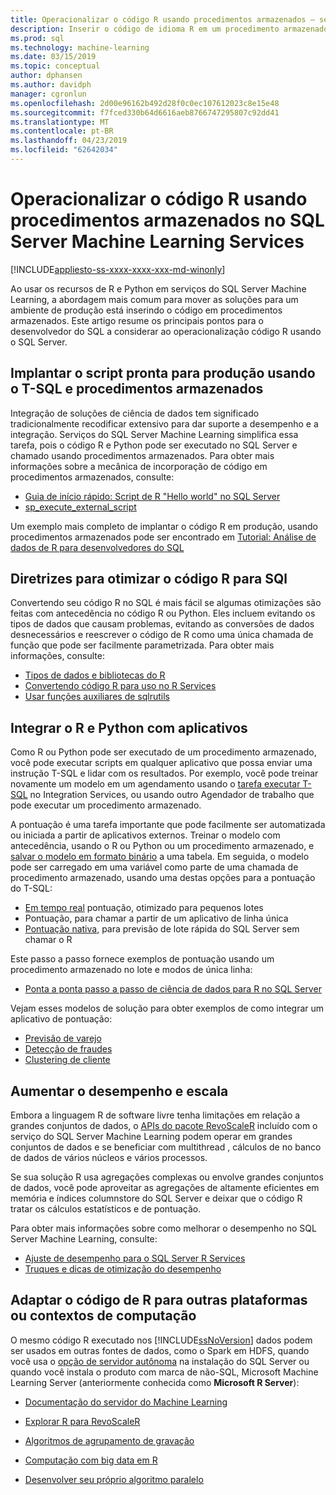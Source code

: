```yaml
---
title: Operacionalizar o código R usando procedimentos armazenados – serviços do SQL Server Machine Learning
description: Inserir o código de idioma R em um procedimento armazenado do SQL Server para torná-lo disponível para qualquer aplicativo cliente que têm acesso a um banco de dados do SQL Server.
ms.prod: sql
ms.technology: machine-learning
ms.date: 03/15/2019
ms.topic: conceptual
author: dphansen
ms.author: davidph
manager: cgronlun
ms.openlocfilehash: 2d00e96162b492d28f0c0ec107612023c8e15e48
ms.sourcegitcommit: f7fced330b64d6616aeb8766747295807c92dd41
ms.translationtype: MT
ms.contentlocale: pt-BR
ms.lasthandoff: 04/23/2019
ms.locfileid: "62642034"
---
```

# <a name="operationalize-r-code-using-stored-procedures-in-sql-server-machine-learning-services"></a>Operacionalizar o código R usando procedimentos armazenados no SQL Server Machine Learning Services
[!INCLUDE[appliesto-ss-xxxx-xxxx-xxx-md-winonly](../../includes/appliesto-ss-xxxx-xxxx-xxx-md-winonly.md)]

Ao usar os recursos de R e Python em serviços do SQL Server Machine Learning, a abordagem mais comum para mover as soluções para um ambiente de produção está inserindo o código em procedimentos armazenados. Este artigo resume os principais pontos para o desenvolvedor do SQL a considerar ao operacionalização código R usando o SQL Server.

## <a name="deploy-production-ready-script-using-t-sql-and-stored-procedures"></a>Implantar o script pronta para produção usando o T-SQL e procedimentos armazenados

Integração de soluções de ciência de dados tem significado tradicionalmente recodificar extensivo para dar suporte a desempenho e a integração. Serviços do SQL Server Machine Learning simplifica essa tarefa, pois o código R e Python pode ser executado no SQL Server e chamado usando procedimentos armazenados. Para obter mais informações sobre a mecânica de incorporação de código em procedimentos armazenados, consulte:

+ [Guia de início rápido: Script de R "Hello world" no SQL Server](../../advanced-analytics/tutorials//quickstart-r-run-using-tsql.md)
+ [sp_execute_external_script](../../relational-databases/system-stored-procedures/sp-execute-external-script-transact-sql.md)

Um exemplo mais completo de implantar o código R em produção, usando procedimentos armazenados pode ser encontrado em [Tutorial: Análise de dados de R para desenvolvedores do SQL](../../advanced-analytics/tutorials/sqldev-in-database-r-for-sql-developers.md)

## <a name="guidelines-for-optimizing-r-code-for-sql"></a>Diretrizes para otimizar o código R para SQl

Convertendo seu código R no SQL é mais fácil se algumas otimizações são feitas com antecedência no código R ou Python. Eles incluem evitando os tipos de dados que causam problemas, evitando as conversões de dados desnecessários e reescrever o código de R como uma única chamada de função que pode ser facilmente parametrizada. Para obter mais informações, consulte:

+ [Tipos de dados e bibliotecas do R](r-libraries-and-data-types.md)
+ [Convertendo código R para uso no R Services](converting-r-code-for-use-in-sql-server.md)
+ [Usar funções auxiliares de sqlrutils](ref-r-sqlrutils.md)

## <a name="integrate-r-and-python-with-applications"></a>Integrar o R e Python com aplicativos

Como R ou Python pode ser executado de um procedimento armazenado, você pode executar scripts em qualquer aplicativo que possa enviar uma instrução T-SQL e lidar com os resultados. Por exemplo, você pode treinar novamente um modelo em um agendamento usando o [tarefa executar T-SQL](https://docs.microsoft.com/sql/integration-services/control-flow/execute-t-sql-statement-task) no Integration Services, ou usando outro Agendador de trabalho que pode executar um procedimento armazenado.

A pontuação é uma tarefa importante que pode facilmente ser automatizada ou iniciada a partir de aplicativos externos. Treinar o modelo com antecedência, usando o R ou Python ou um procedimento armazenado, e [salvar o modelo em formato binário](../tutorials/walkthrough-build-and-save-the-model.md) a uma tabela. Em seguida, o modelo pode ser carregado em uma variável como parte de uma chamada de procedimento armazenado, usando uma destas opções para a pontuação do T-SQL:

+ [Em tempo real](../real-time-scoring.md) pontuação, otimizado para pequenos lotes
+ Pontuação, para chamar a partir de um aplicativo de linha única
+ [Pontuação nativa](../sql-native-scoring.md), para previsão de lote rápida do SQL Server sem chamar o R

Este passo a passo fornece exemplos de pontuação usando um procedimento armazenado no lote e modos de única linha:

+ [Ponta a ponta passo a passo de ciência de dados para R no SQL Server](../tutorials/walkthrough-data-science-end-to-end-walkthrough.md)

Vejam esses modelos de solução para obter exemplos de como integrar um aplicativo de pontuação:

+ [Previsão de varejo](https://github.com/Microsoft/SQL-Server-R-Services-Samples/blob/master/RetailForecasting/Introduction.md)
+ [Detecção de fraudes](https://github.com/Microsoft/r-server-fraud-detection)
+ [Clustering de cliente](https://github.com/Microsoft/sql-server-samples/tree/master/samples/features/r-services/getting-started/customer-clustering)

## <a name="boost-performance-and-scale"></a>Aumentar o desempenho e escala

Embora a linguagem R de software livre tenha limitações em relação a grandes conjuntos de dados, o [APIs do pacote RevoScaleR](ref-r-revoscaler.md) incluído com o serviço do SQL Server Machine Learning podem operar em grandes conjuntos de dados e se beneficiar com multithread , cálculos de no banco de dados de vários núcleos e vários processos.

Se sua solução R usa agregações complexas ou envolve grandes conjuntos de dados, você pode aproveitar as agregações de altamente eficientes em memória e índices columnstore do SQL Server e deixar que o código R tratar os cálculos estatísticos e de pontuação.

Para obter mais informações sobre como melhorar o desempenho no SQL Server Machine Learning, consulte:

+ [Ajuste de desempenho para o SQL Server R Services](../../advanced-analytics/r/sql-server-r-services-performance-tuning.md)
+ [Truques e dicas de otimização do desempenho](https://gallery.cortanaintelligence.com/Tutorial/SQL-Server-Optimization-Tips-and-Tricks-for-Analytics-Services)

## <a name="adapt-r-code-for-other-platforms-or-compute-contexts"></a>Adaptar o código de R para outras plataformas ou contextos de computação

O mesmo código R executado nos [!INCLUDE[ssNoVersion](../../includes/ssnoversion-md.md)] dados podem ser usados em outras fontes de dados, como o Spark em HDFS, quando você usa o [opção de servidor autônoma](../install/sql-machine-learning-standalone-windows-install.md) na instalação do SQL Server ou quando você instala o produto com marca de não-SQL, Microsoft Machine Learning Server (anteriormente conhecida como **Microsoft R Server**):

+ [Documentação do servidor do Machine Learning](https://docs.microsoft.com/r-server/)

+ [Explorar R para RevoScaleR](https://docs.microsoft.com/r-server/r/tutorial-r-to-revoscaler)

+ [Algoritmos de agrupamento de gravação](https://docs.microsoft.com/r-server/r/how-to-developer-write-chunking-algorithms)

+ [Computação com big data em R](https://docs.microsoft.com/r-server/r/tutorial-large-data-tips)

+ [Desenvolver seu próprio algoritmo paralelo](https://docs.microsoft.com/r-server/r-reference/revopemar/pemar)

